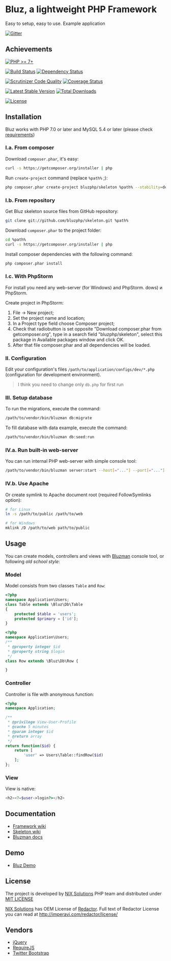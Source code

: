 Bluz, a lightweight PHP Framework
=================================
Easy to setup, easy to use. Example application

[![Gitter](https://badges.gitter.im/Join%20Chat.svg)](https://gitter.im/bluzphp/main)

## Achievements

[![PHP >= 7+](https://img.shields.io/badge/php-%3E%3D%207-8892BF.svg?style=flat)](https://php.net/)


[![Build Status](https://img.shields.io/travis/bluzphp/skeleton/master.svg?style=flat)](https://travis-ci.org/bluzphp/skeleton)
[![Dependency Status](https://www.versioneye.com/php/bluzphp:skeleton/badge.png)](https://www.versioneye.com/php/bluzphp:skeleton)

[![Scrutinizer Code Quality](https://scrutinizer-ci.com/g/bluzphp/skeleton/badges/quality-score.png?s=5751f605c8db43a14bef3626d2c33749614d188a)](https://scrutinizer-ci.com/g/bluzphp/skeleton/)
[![Coverage Status](https://img.shields.io/coveralls/bluzphp/skeleton/master.svg?style=flat)](https://coveralls.io/r/bluzphp/skeleton?branch=master)

[![Latest Stable Version](https://poser.pugx.org/bluzphp/skeleton/v/stable.png)](https://packagist.org/packages/bluzphp/skeleton)
[![Total Downloads](https://poser.pugx.org/bluzphp/skeleton/downloads.png)](https://packagist.org/packages/bluzphp/skeleton)

[![License](https://poser.pugx.org/bluzphp/skeleton/license.svg)](https://packagist.org/packages/bluzphp/skeleton)

## Installation
Bluz works with PHP 7.0 or later and MySQL 5.4 or later (please check [requirements](https://github.com/bluzphp/skeleton/wiki/Requirements))

### I.a. From composer
Download `composer.phar`, it's easy:
```bash
curl -s https://getcomposer.org/installer | php
```

Run `create-project` command (replace `%path%` ;):
```bash
php composer.phar create-project bluzphp/skeleton %path% --stability=dev
```

### I.b. From repository
Get Bluz skeleton source files from GitHub repository:
```bash
git clone git://github.com/bluzphp/skeleton.git %path%
```

Download `composer.phar` to the project folder:
```bash
cd %path%
curl -s https://getcomposer.org/installer | php
```

Install composer dependencies with the following command:
```bash
php composer.phar install
```

### I.c. With PhpStorm
For install you need any web-server (for Windows) and PhpStorm. dows) и PhpStorm.

Create project in PhpStorm:

1. File -> New project;
2. Set the project name and location;
3. In a Project type field choose Composer project;
4. Check that radiobutton is set opposite "Download composer.phar from getcomposer.org", type in a search field "bluzphp/skeleton", select this package in Available packages window and click OK.
5. After that file composer.phar and all dependencies will be loaded. 

### II. Configuration
Edit your configuration's files `/path/to/application/configs/dev/*.php` (configuration for development environment).
> I think you need to change only `db.php` for first run

### III. Setup database
To run the migrations, execute the command:
```bash
/path/to/vendor/bin/bluzman db:migrate
```

To fill database with data example, execute the command:
```bash
/path/to/vendor/bin/bluzman db:seed:run
```

### IV.a. Run built-in web-server
You can run internal PHP web-server with simple console tool:
```bash
/path/to/vendor/bin/bluzman server:start --host[="..."] --port[="..."]
```

### IV.b. Use Apache
Or create symlink to Apache document root (required FollowSymlinks option):

```bash
# for Linux
ln -s /path/to/public /path/to/web
```

```bash
# for Windows
mklink /D /path/to/web path/to/public
```

## Usage

You can create models, controllers and views with [Bluzman](https://github.com/bluzphp/bluzman) console tool, 
or following *old school style*:

### Model
Model consists from two classes `Table` and `Row`:
```php
<?php
namespace Application\Users;
class Table extends \Bluz\Db\Table
{
    protected $table = 'users';
    protected $primary = ['id'];
}
```

```php
<?php
namespace Application\Users;
/**
 * @property integer $id
 * @property string $login
 */
class Row extends \Bluz\Db\Row {

}
```

### Controller
Controller is file with anonymous function:
```php
<?php
namespace Application;

/**
 * @privilege View-User-Profile
 * @cache 5 minutes
 * @param integer $id
 * @return array
 */
return function($id) {
    return [
        'user' => Users\Table::findRow($id)
    ];
};
```

### View
View is native:
```php
<h2><?=$user->login?></h2>
```

## Documentation
* [Framework wiki](https://github.com/bluzphp/framework/wiki)
* [Skeleton wiki](https://github.com/bluzphp/skeleton/wiki)
* [Bluzman docs](https://github.com/bluzphp/bluzman)

## Demo
* [Bluz Demo](http://bluz.demo.php.nixdev.co)

## License
The project is developed by [NIX Solutions](http://nixsolutions.com) PHP team and distributed under [MIT LICENSE](https://raw.github.com/bluzphp/skeleton/master/LICENSE.md)

[NIX Solutions](http://nixsolutions.com) has OEM License of [Redactor](http://imperavi.com/redactor/).
Full text of Redactor License you can read at http://imperavi.com/redactor/license/

## Vendors
* [jQuery](https://github.com/jquery/jquery/)
* [RequireJS](http://requirejs.org/)
* [Twitter Bootstrap](http://getbootstrap.com/)
